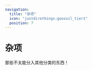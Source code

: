 ```yaml
---
navigation:
  title: "杂项"
  icon: "justdirethings:goosoil_tier1"
  position: 7
---
```


# 杂项

那些不太能分入其他分类的东西！

<SubPages />